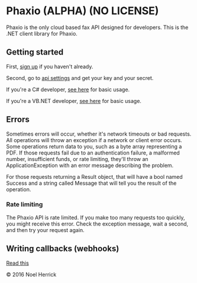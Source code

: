﻿# Phaxio (ALPHA) (NO LICENSE)

Phaxio is the only cloud based fax API designed for developers. This is the .NET client library for Phaxio.

## Getting started

First, [sign up](https://www.phaxio.com/signup) if you haven't already.

Second, go to [api settings](https://www.phaxio.com/apiSettings) and get your key and your secret.

If you're a C# developer, [see here](Docs/README-csharp.md) for basic usage.

If you're a VB.NET developer, [see here](Docs/README-vb.md) for basic usage.

## Errors

Sometimes errors will occur, whether it's network timeouts or bad requests. All operations will throw an
exception if a network or client error occurs. Some operations return data to you, such as a byte array
representing a PDF. If those requests fail due to an authentication failure, a malformed number, insufficient
funds, or rate limiting, they'll throw an ApplicationException with an error message describing the problem.

For those requests returning a Result object, that will have a bool named Success and a string called
Message that will tell you the result of the operation.

### Rate limiting

The Phaxio API is rate limited. If you make too many requests too quickly, you might receive this error.
Check the exception message, wait a second, and then try your request again.

## Writing callbacks (webhooks)

[Read this](Docs/README-callbacks.md)

&copy; 2016 Noel Herrick